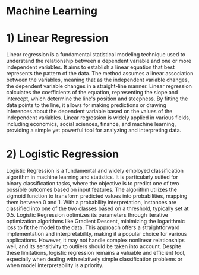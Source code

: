 # Machine Learning
# 1) Linear Regression 
Linear regression is a fundamental statistical modeling technique used to understand the relationship between a dependent variable and one or more independent variables. It aims to establish a linear equation that best represents the pattern of the data. The method assumes a linear association between the variables, meaning that as the independent variable changes, the dependent variable changes in a straight-line manner. Linear regression calculates the coefficients of the equation, representing the slope and intercept, which determine the line's position and steepness. By fitting the data points to the line, it allows for making predictions or drawing inferences about the dependent variable based on the values of the independent variables. Linear regression is widely applied in various fields, including economics, social sciences, finance, and machine learning, providing a simple yet powerful tool for analyzing and interpreting data.
# 2) Logistic Regression 
Logistic Regression is a fundamental and widely employed classification algorithm in machine learning and statistics. It is particularly suited for binary classification tasks, where the objective is to predict one of two possible outcomes based on input features. The algorithm utilizes the sigmoid function to transform predicted values into probabilities, mapping them between 0 and 1. With a probability interpretation, instances are classified into one of the two classes based on a threshold, typically set at 0.5. Logistic Regression optimizes its parameters through iterative optimization algorithms like Gradient Descent, minimizing the logarithmic loss to fit the model to the data. This approach offers a straightforward implementation and interpretability, making it a popular choice for various applications. However, it may not handle complex nonlinear relationships well, and its sensitivity to outliers should be taken into account. Despite these limitations, logistic regression remains a valuable and efficient tool, especially when dealing with relatively simple classification problems or when model interpretability is a priority.
